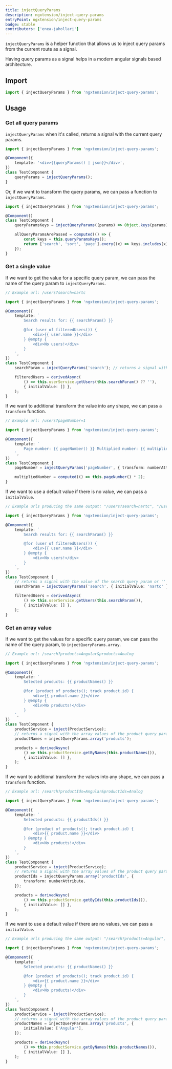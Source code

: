 ```yaml
---
title: injectQueryParams
description: ngxtension/inject-query-params
entryPoint: ngxtension/inject-query-params
badge: stable
contributors: ['enea-jahollari']
---
```


`injectQueryParams` is a helper function that allows us to inject query params from the current route as a signal.

Having query params as a signal helps in a modern angular signals based architecture.

## Import

```ts
import { injectQueryParams } from 'ngxtension/inject-query-params';
```

## Usage

### Get all query params

`injectQueryParams` when it's called, returns a signal with the current query params.

```ts
import { injectQueryParams } from 'ngxtension/inject-query-params';

@Component({
	template: '<div>{{queryParams() | json}}</div>',
})
class TestComponent {
	queryParams = injectQueryParams();
}
```

Or, if we want to transform the query params, we can pass a function to `injectQueryParams`.

```ts
import { injectQueryParams } from 'ngxtension/inject-query-params';

@Component()
class TestComponent {
	queryParamsKeys = injectQueryParams((params) => Object.keys(params)); // returns a signal with all keys of the query params

	allQueryParamsArePassed = computed(() => {
		const keys = this.queryParamsKeys();
		return ['search', 'sort', 'page'].every((x) => keys.includes(x));
	});
}
```

### Get a single value

If we want to get the value for a specific query param, we can pass the name of the query param to `injectQueryParams`.

```ts
// Example url: /users?search=nartc

import { injectQueryParams } from 'ngxtension/inject-query-params';

@Component({
	template: `
		Search results for: {{ searchParam() }}

		@for (user of filteredUsers()) {
			<div>{{ user.name }}</div>
		} @empty {
			<div>No users!</div>
		}
	`,
})
class TestComponent {
	searchParam = injectQueryParams('search'); // returns a signal with the value of the search query param

	filteredUsers = derivedAsync(
		() => this.userService.getUsers(this.searchParam() ?? ''),
		{ initialValue: [] },
	);
}
```

If we want to additional transform the value into any shape, we can pass a `transform` function.

```ts
// Example url: /users?pageNumber=1

import { injectQueryParams } from 'ngxtension/inject-query-params';

@Component({
	template: `
		Page number: {{ pageNumber() }} Multiplied number: {{ multipliedNumber() }}
	`,
})
class TestComponent {
	pageNumber = injectQueryParams('pageNumber', { transform: numberAttribute });

	multipliedNumber = computed(() => this.pageNumber() * 2);
}
```

If we want to use a default value if there is no value, we can pass a `initialValue`.

```ts
// Example urls producing the same output: "/users?search=nartc", "/users"

import { injectQueryParams } from 'ngxtension/inject-query-params';

@Component({
	template: `
		Search results for: {{ searchParam() }}

		@for (user of filteredUsers()) {
			<div>{{ user.name }}</div>
		} @empty {
			<div>No users!</div>
		}
	`,
})
class TestComponent {
	// returns a signal with the value of the search query param or '' if not provided.
	searchParam = injectQueryParams('search', { initialValue: 'nartc' });

	filteredUsers = derivedAsync(
		() => this.userService.getUsers(this.searchParam()),
		{ initialValue: [] },
	);
}
```

### Get an array value

If we want to get the values for a specific query param, we can pass the name of the query param, to `injectQueryParams.array`.

```ts
// Example url: /search?products=Angular&products=Analog

import { injectQueryParams } from 'ngxtension/inject-query-params';

@Component({
	template: `
		Selected products: {{ productNames() }}

		@for (product of products(); track product.id) {
			<div>{{ product.name }}</div>
		} @empty {
			<div>No products!</div>
		}
	`,
})
class TestComponent {
	productService = inject(ProductService);
	// returns a signal with the array values of the product query param
	productNames = injectQueryParams.array('products');

	products = derivedAsync(
		() => this.productService.getByNames(this.productNames()),
		{ initialValue: [] },
	);
}
```

If we want to additional transform the values into any shape, we can pass a `transform` function.

```ts
// Example url: /search?productIds=Angular&productIds=Analog

import { injectQueryParams } from 'ngxtension/inject-query-params';

@Component({
	template: `
		Selected products: {{ productIds() }}

		@for (product of products(); track product.id) {
			<div>{{ product.name }}</div>
		} @empty {
			<div>No products!</div>
		}
	`,
})
class TestComponent {
	productService = inject(ProductService);
	// returns a signal with the array values of the product query param and transform each value
	productIds = injectQueryParams.array('productIds', {
		transform: numberAttribute,
	});

	products = derivedAsync(
		() => this.productService.getByIds(this.productIds()),
		{ initialValue: [] },
	);
}
```

If we want to use a default value if there are no values, we can pass a `initialValue`.

```ts
// Example urls producing the same output: "/search?products=Angular", "/search"

import { injectQueryParams } from 'ngxtension/inject-query-params';

@Component({
	template: `
		Selected products: {{ productNames() }}

		@for (product of products(); track product.id) {
			<div>{{ product.name }}</div>
		} @empty {
			<div>No products!</div>
		}
	`,
})
class TestComponent {
	productService = inject(ProductService);
	// returns a signal with the array values of the product query param or 'Angular' if the user provides none
	productNames = injectQueryParams.array('products', {
		initialValue: ['Angular'],
	});

	products = derivedAsync(
		() => this.productService.getByNames(this.productNames()),
		{ initialValue: [] },
	);
}
```
